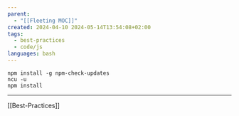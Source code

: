 ```yaml
---
parent:
  - "[[Fleeting MOC]]"
created: 2024-04-10 2024-05-14T13:54:08+02:00
tags:
  - best-practices
  - code/js
languages: bash
---
```


```shell
npm install -g npm-check-updates
ncu -u
npm install 
```

---

[[Best-Practices]]
